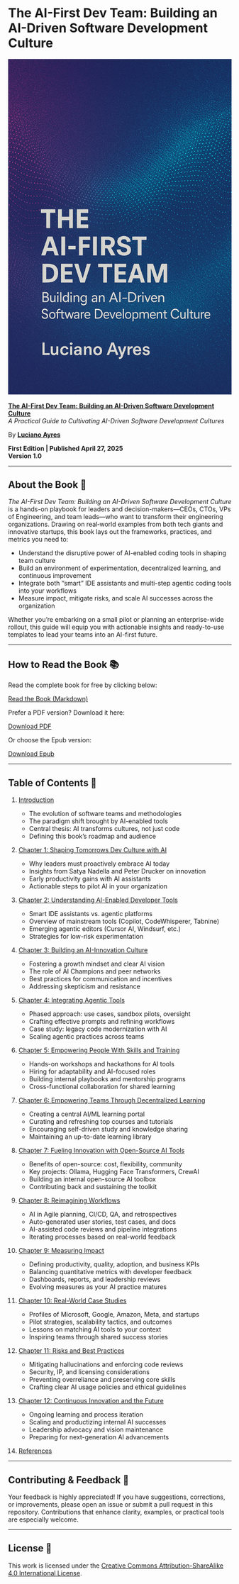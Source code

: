 # The AI-First Dev Team: Building an AI-Driven Software Development Culture

![Book Cover](./images/the_ai-first_dev_team_book_cover.png)

**[The AI-First Dev Team: Building an AI-Driven Software Development Culture](./The_AI-First_Dev_Team_Building_AI-Driven_Software_Development_Teams.md)**  
_A Practical Guide to Cultivating AI-Driven Software Development Cultures_

By **[Luciano Ayres](https://www.linkedin.com/in/lucianoayres/)**

**First Edition | Published April 27, 2025**  
**Version 1.0**

---

## About the Book 📖

_The AI-First Dev Team: Building an AI-Driven Software Development Culture_ is a hands-on playbook for leaders and decision-makers—CEOs, CTOs, VPs of Engineering, and team leads—who want to transform their engineering organizations. Drawing on real‐world examples from both tech giants and innovative startups, this book lays out the frameworks, practices, and metrics you need to:

- Understand the disruptive power of AI-enabled coding tools in shaping team culture
- Build an environment of experimentation, decentralized learning, and continuous improvement
- Integrate both “smart” IDE assistants and multi-step agentic coding tools into your workflows
- Measure impact, mitigate risks, and scale AI successes across the organization

Whether you’re embarking on a small pilot or planning an enterprise-wide rollout, this guide will equip you with actionable insights and ready-to-use templates to lead your teams into an AI-first future.

---

## How to Read the Book 📚

Read the complete book for free by clicking below:

[Read the Book (Markdown)](./The_AI-First_Dev_Team_Building_AI-Driven_Software_Development_Teams.md)

Prefer a PDF version? Download it here:

[Download PDF](./pdf/The_AI-First_Dev_Team_Building_an_AI-Driven_Software_Development_Culture_by_Luciano_Ayres.pdf)

Or choose the Epub version:

[Download Epub](./epub/The_AI-First_Dev_Team_Building_an_AI-Driven_Software_Development_Culture_by_Luciano_Ayres.epub)

---

## Table of Contents 📝

1. [Introduction](./The_AI-First_Dev_Team_Building_AI-Driven_Software_Development_Teams.md#introduction)

   - The evolution of software teams and methodologies
   - The paradigm shift brought by AI-enabled tools
   - Central thesis: AI transforms cultures, not just code
   - Defining this book’s roadmap and audience

2. [Chapter 1: Shaping Tomorrows Dev Culture with AI](./The_AI-First_Dev_Team_Building_AI-Driven_Software_Development_Teams.md#chapter-1-shaping-tomorrows-dev-culture-with-ai)

   - Why leaders must proactively embrace AI today
   - Insights from Satya Nadella and Peter Drucker on innovation
   - Early productivity gains with AI assistants
   - Actionable steps to pilot AI in your organization

3. [Chapter 2: Understanding AI-Enabled Developer Tools](./The_AI-First_Dev_Team_Building_AI-Driven_Software_Development_Teams.md#chapter-2-understanding-ai-enabled-developer-tools)

   - Smart IDE assistants vs. agentic platforms
   - Overview of mainstream tools (Copilot, CodeWhisperer, Tabnine)
   - Emerging agentic editors (Cursor AI, Windsurf, etc.)
   - Strategies for low-risk experimentation

4. [Chapter 3: Building an AI-Innovation Culture](./The_AI-First_Dev_Team_Building_AI-Driven_Software_Development_Teams.md#chapter-3-building-an-ai-innovation-culture)

   - Fostering a growth mindset and clear AI vision
   - The role of AI Champions and peer networks
   - Best practices for communication and incentives
   - Addressing skepticism and resistance

5. [Chapter 4: Integrating Agentic Tools](./The_AI-First_Dev_Team_Building_AI-Driven_Software_Development_Teams.md#chapter-4-integrating-agentic-tools)

   - Phased approach: use cases, sandbox pilots, oversight
   - Crafting effective prompts and refining workflows
   - Case study: legacy code modernization with AI
   - Scaling agentic practices across teams

6. [Chapter 5: Empowering People With Skills and Training](./The_AI-First_Dev_Team_Building_AI-Driven_Software_Development_Teams.md#chapter-5-empowering-people-with-skills-and-training)

   - Hands-on workshops and hackathons for AI tools
   - Hiring for adaptability and AI-focused roles
   - Building internal playbooks and mentorship programs
   - Cross-functional collaboration for shared learning

7. [Chapter 6: Empowering Teams Through Decentralized Learning](./The_AI-First_Dev_Team_Building_AI-Driven_Software_Development_Teams.md#chapter-6-empowering-teams-through-decentralized-learning)

   - Creating a central AI/ML learning portal
   - Curating and refreshing top courses and tutorials
   - Encouraging self-driven study and knowledge sharing
   - Maintaining an up-to-date learning library

8. [Chapter 7: Fueling Innovation with Open-Source AI Tools](./The_AI-First_Dev_Team_Building_AI-Driven_Software_Development_Teams.md#chapter-7-fueling-innovation-with-open-source-ai-tools)

   - Benefits of open-source: cost, flexibility, community
   - Key projects: Ollama, Hugging Face Transformers, CrewAI
   - Building an internal open-source AI toolbox
   - Contributing back and sustaining the toolkit

9. [Chapter 8: Reimagining Workflows](./The_AI-First_Dev_Team_Building_AI-Driven_Software_Development_Teams.md#chapter-8-reimagining-workflows)

   - AI in Agile planning, CI/CD, QA, and retrospectives
   - Auto-generated user stories, test cases, and docs
   - AI-assisted code reviews and pipeline integrations
   - Iterating processes based on real-world feedback

10. [Chapter 9: Measuring Impact](./The_AI-First_Dev_Team_Building_AI-Driven_Software_Development_Teams.md#chapter-9-measuring-impact)

    - Defining productivity, quality, adoption, and business KPIs
    - Balancing quantitative metrics with developer feedback
    - Dashboards, reports, and leadership reviews
    - Evolving measures as your AI practice matures

11. [Chapter 10: Real-World Case Studies](./The_AI-First_Dev_Team_Building_AI-Driven_Software_Development_Teams.md#chapter-10-real-world-case-studies)

    - Profiles of Microsoft, Google, Amazon, Meta, and startups
    - Pilot strategies, scalability tactics, and outcomes
    - Lessons on matching AI tools to your context
    - Inspiring teams through shared success stories

12. [Chapter 11: Risks and Best Practices](./The_AI-First_Dev_Team_Building_AI-Driven_Software_Development_Teams.md#chapter-11-risks-and-best-practices)

    - Mitigating hallucinations and enforcing code reviews
    - Security, IP, and licensing considerations
    - Preventing overreliance and preserving core skills
    - Crafting clear AI usage policies and ethical guidelines

13. [Chapter 12: Continuous Innovation and the Future](./The_AI-First_Dev_Team_Building_AI-Driven_Software_Development_Teams.md#chapter-12-continuous-innovation-and-the-future)

    - Ongoing learning and process iteration
    - Scaling and productizing internal AI successes
    - Leadership advocacy and vision maintenance
    - Preparing for next-generation AI advancements

14. [References](./The_AI-First_Dev_Team_Building_AI-Driven_Software_Development_Teams.md#references)

---

## Contributing & Feedback 🤝

Your feedback is highly appreciated! If you have suggestions, corrections, or improvements, please open an issue or submit a pull request in this repository. Contributions that enhance clarity, examples, or practical tools are especially welcome.

---

## License 📄

This work is licensed under the [Creative Commons Attribution-ShareAlike 4.0 International License](https://creativecommons.org/licenses/by-sa/4.0/).
